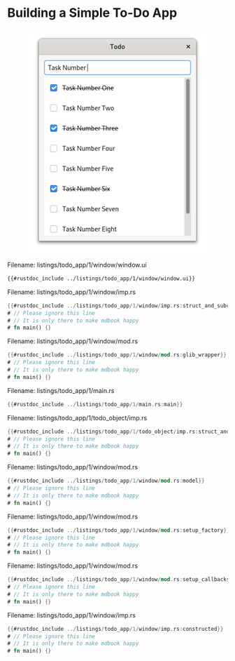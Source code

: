 # Building a Simple To-Do App


<div style="text-align:center"><img src="img/todo_app_1.png" /></div>


<span class="filename">Filename: listings/todo_app/1/window/window.ui</span>

```xml
{{#rustdoc_include ../listings/todo_app/1/window/window.ui}}
```

<span class="filename">Filename: listings/todo_app/1/window/imp.rs</span>

```rust
{{#rustdoc_include ../listings/todo_app/1/window/imp.rs:struct_and_subclass}}
# // Please ignore this line
# // It is only there to make mdbook happy
# fn main() {}
```

<span class="filename">Filename: listings/todo_app/1/window/mod.rs</span>

```rust
{{#rustdoc_include ../listings/todo_app/1/window/mod.rs:glib_wrapper}}
# // Please ignore this line
# // It is only there to make mdbook happy
# fn main() {}
```


<span class="filename">Filename: listings/todo_app/1/main.rs</span>

```rust
{{#rustdoc_include ../listings/todo_app/1/main.rs:main}}
```

<span class="filename">Filename: listings/todo_app/1/todo_object/imp.rs</span>

```rust
{{#rustdoc_include ../listings/todo_app/1/todo_object/imp.rs:struct_and_subclass}}
# // Please ignore this line
# // It is only there to make mdbook happy
# fn main() {}
```

<span class="filename">Filename: listings/todo_app/1/window/mod.rs</span>

```rust
{{#rustdoc_include ../listings/todo_app/1/window/mod.rs:model}}
# // Please ignore this line
# // It is only there to make mdbook happy
# fn main() {}
```

<span class="filename">Filename: listings/todo_app/1/window/mod.rs</span>

```rust
{{#rustdoc_include ../listings/todo_app/1/window/mod.rs:setup_factory}}
# // Please ignore this line
# // It is only there to make mdbook happy
# fn main() {}
```

<span class="filename">Filename: listings/todo_app/1/window/mod.rs</span>

```rust
{{#rustdoc_include ../listings/todo_app/1/window/mod.rs:setup_callbacks}}
# // Please ignore this line
# // It is only there to make mdbook happy
# fn main() {}
```

<span class="filename">Filename: listings/todo_app/1/window/imp.rs</span>

```rust
{{#rustdoc_include ../listings/todo_app/1/window/imp.rs:constructed}}
# // Please ignore this line
# // It is only there to make mdbook happy
# fn main() {}
```
